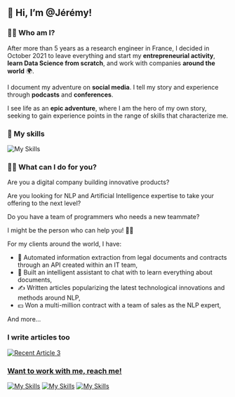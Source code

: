 ## 👋 Hi, I’m @Jérémy!

### 🦸‍♂️ Who am I?
After more than 5 years as a research engineer in France, I decided in October 2021 to leave everything and start my **entrepreneurial activity**, **learn Data Science from scratch**, and work with companies **around the world** 🌍.

I document my adventure on **social media**. I tell my story and experience through **podcasts** and **conferences**.

I see life as an **epic adventure**, where I am the hero of my own story, seeking to gain experience points in the range of skills that characterize me.

### 🧰 My skills

![My Skills](https://skillicons.dev/icons?i=python,pytorch,matlab,linux,docker,git,gitlab)

### 👨‍💻 What can I do for you?
Are you a digital company building innovative products?

Are you looking for NLP and Artificial Intelligence expertise to take your offering to the next level?

Do you have a team of programmers who needs a new teammate?

I might be the person who can help you! 👨‍💻

For my clients around the world, I have:

 * 📄 Automated information extraction from legal documents and contracts through an API created within an IT team,
 * 🤖 Built an intelligent assistant to chat with to learn everything about documents,
 * ✍️ Written articles popularizing the latest technological innovations and methods around NLP,
 * 💵 Won a multi-million contract with a team of sales as the NLP expert,
 
And more...

### I write articles too

<a target="_blank" href="https://github-readme-medium-recent-article.vercel.app/medium/@jeremyarancio/3"><img src="https://github-readme-medium-recent-article.vercel.app/medium/@jeremyarancio/3" alt="Recent Article 3">

### Want to work with me, reach me!

[![My Skills](https://skillicons.dev/icons?i=linkedin)](https://www.linkedin.com/in/jeremy-arancio/)
[![My Skills](https://skillicons.dev/icons?i=github)](https://github.com/JeremyArancio)
[![My Skills](https://skillicons.dev/icons?i=instagram)](https://www.instagram.com/anomaddatascientist/)
